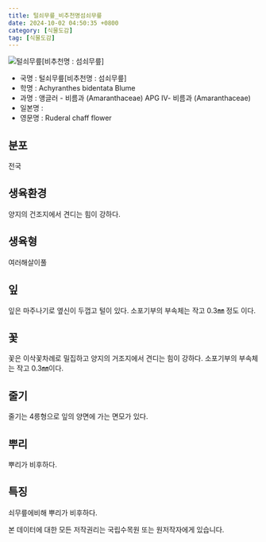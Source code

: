 ```yaml
---
title: 털쇠무릎_비추천명섬쇠무릎
date: 2024-10-02 04:50:35 +0800
category: [식물도감]
tag: [식물도감]
---
```




![털쇠무릎[비추천명 : 섬쇠무릎]](/fileUpload/plants/basic/Amaranthaceae/Achyranthes/22920/22920_1_th2.jpg)
- 국명 : 털쇠무릎[비추천명 : 섬쇠무릎]
- 학명 : Achyranthes bidentata Blume
- 과명 : 앵글러 - 비름과 (Amaranthaceae) APG Ⅳ- 비름과 (Amaranthaceae)
- 일본명 : 
- 영문명 : Ruderal chaff flower


## 분포
전국
## 생육환경
양지의 건조지에서 견디는 힘이 강하다.
## 생육형
여러해살이풀 
## 잎
잎은 마주나기로 옆신이 두껍고 털이 있다. 소포기부의 부속체는 작고 0.3㎜ 정도 이다.
## 꽃
꽃은 이삭꽃차례로 밀집하고 양지의 거조지에서 견디는 힘이 강하다. 소포기부의 부속체는 작고 0.3㎜이다. 
## 줄기
줄기는 4릉형으로 잎의 양면에 가는 면모가 있다.
## 뿌리
뿌리가 비후하다.
## 특징
쇠무릎에비해 뿌리가 비후하다.






본 데이터에 대한 모든 저작권리는 국립수목원 또는 원저작자에게 있습니다.
